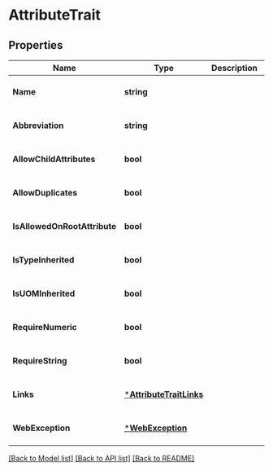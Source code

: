 # AttributeTrait

## Properties
Name | Type | Description | Notes
------------ | ------------- | ------------- | -------------
**Name** | **string** |  | [optional] [default to null]
**Abbreviation** | **string** |  | [optional] [default to null]
**AllowChildAttributes** | **bool** |  | [optional] [default to null]
**AllowDuplicates** | **bool** |  | [optional] [default to null]
**IsAllowedOnRootAttribute** | **bool** |  | [optional] [default to null]
**IsTypeInherited** | **bool** |  | [optional] [default to null]
**IsUOMInherited** | **bool** |  | [optional] [default to null]
**RequireNumeric** | **bool** |  | [optional] [default to null]
**RequireString** | **bool** |  | [optional] [default to null]
**Links** | [***AttributeTraitLinks**](AttributeTraitLinks.md) |  | [optional] [default to null]
**WebException** | [***WebException**](WebException.md) |  | [optional] [default to null]

[[Back to Model list]](../README.md#documentation-for-models) [[Back to API list]](../README.md#documentation-for-api-endpoints) [[Back to README]](../README.md)


